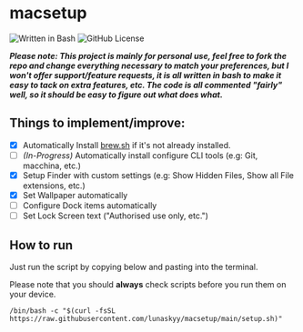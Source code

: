 # macsetup
![Written in Bash](https://img.shields.io/badge/written%20in-Bash-blueviolet)
![GitHub License](https://img.shields.io/github/license/lunaskyy/macsetup)

***Please note: This project is mainly for personal use, feel free to fork the repo and change everything necessary to match your preferences, but I won't offer support/feature requests, it is all written in bash to make it easy to tack on extra features, etc. The code is all commented "fairly" well, so it should be easy to figure out what does what.***

## Things to implement/improve:
- [x] Automatically Install [brew.sh](https://brew.sh) if it's not already installed.
- [ ] *(In-Progress)* Automatically install configure CLI tools (e.g: Git, macchina, etc.)
- [x] Setup Finder with custom settings (e.g: Show Hidden Files, Show all File extensions, etc.)
- [x] Set Wallpaper automatically
- [ ] Configure Dock items automatically
- [ ] Set Lock Screen text ("Authorised use only, etc.")

## How to run
Just run the script by copying below and pasting into the terminal.

Please note that you should **always** check scripts before you run them on your device.

`/bin/bash -c "$(curl -fsSL https://raw.githubusercontent.com/lunaskyy/macsetup/main/setup.sh)"`